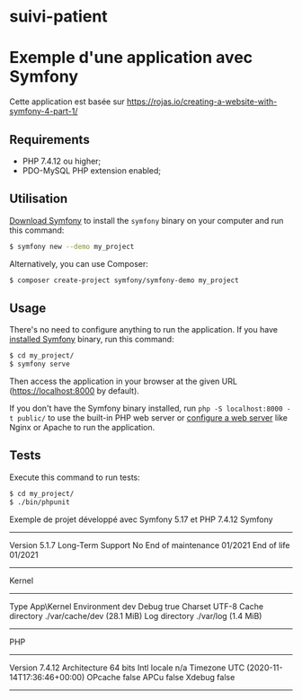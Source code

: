 # suivi-patient

Exemple d'une application avec Symfony
========================

Cette application est basée sur  https://rojas.io/creating-a-website-with-symfony-4-part-1/

Requirements
------------

  * PHP 7.4.12 ou  higher;
  * PDO-MySQL PHP extension enabled;

Utilisation 
------------

[Download Symfony][4] to install the `symfony` binary on your computer and run
this command:

```bash
$ symfony new --demo my_project
```

Alternatively, you can use Composer:

```bash
$ composer create-project symfony/symfony-demo my_project
```

Usage
-----

There's no need to configure anything to run the application. If you have
[installed Symfony][4] binary, run this command:

```bash
$ cd my_project/
$ symfony serve
```

Then access the application in your browser at the given URL (<https://localhost:8000> by default).

If you don't have the Symfony binary installed, run `php -S localhost:8000 -t public/`
to use the built-in PHP web server or [configure a web server][3] like Nginx or
Apache to run the application.

Tests
-----

Execute this command to run tests:

```bash
$ cd my_project/
$ ./bin/phpunit
```

[1]: https://symfony.com/doc/current/best_practices.html
[2]: https://symfony.com/doc/current/reference/requirements.html
[3]: https://symfony.com/doc/current/cookbook/configuration/web_server_configuration.html
[4]: https://symfony.com/download



Exemple de projet développé avec Symfony 5.17 et PHP 7.4.12
Symfony
 -------------------- ---------------------------------
  Version              5.1.7
  Long-Term Support    No
  End of maintenance   01/2021
  End of life          01/2021
 -------------------- ---------------------------------
  Kernel
 -------------------- ---------------------------------
  Type                 App\Kernel
  Environment          dev
  Debug                true
  Charset              UTF-8
  Cache directory      ./var/cache/dev (28.1 MiB)
  Log directory        ./var/log (1.4 MiB)
 -------------------- ---------------------------------
  PHP
 -------------------- ---------------------------------
  Version              7.4.12
  Architecture         64 bits
  Intl locale          n/a
  Timezone             UTC (2020-11-14T17:36:46+00:00)
  OPcache              false
  APCu                 false
  Xdebug               false
 -------------------- ---------------------------------
